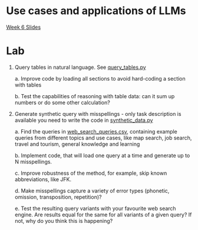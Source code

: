 # Use cases and applications of LLMs

[Week 6 Slides](Use%20cases%20and%20applications%20of%20LLMs%20-%20Lecture%206.pdf)

# Lab
1. Query tables in natural language. See [query_tables.py](query_tables.py)

   a. Improve code by loading all sections to avoid hard-coding a section with tables

   b. Test the capabilities of reasoning with table data: can it sum up numbers or do some other calculation?
3. Generate synthetic query with misspellings - only task description is available you need to write the code in [synthetic_data.py](synthetic_data.py)

   a. Find the queries in [web_search_queries.csv](web_search_queries.csv), containing example queries from different topics and use cases, like map search, job search, travel and tourism, general knowledge and learning

   b. Implement code, that will load one query at a time and generate up to N misspellings.

   c. Improve robustness of the method, for example, skip known abbreviations, like JFK.

   d. Make misspellings capture a variety of error types (phonetic, omission, transposition, repetition)?

   e. Test the resulting query variants with your favourite web search engine. Are results equal for the same for all variants of a given query? If not, why do you think this is happening?
